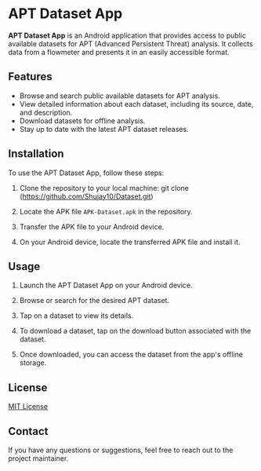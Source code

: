 # APT Dataset App

**APT Dataset App** is an Android application that provides access to public available datasets for APT (Advanced Persistent Threat) analysis. It collects data from a flowmeter and presents it in an easily accessible format.

## Features

- Browse and search public available datasets for APT analysis.
- View detailed information about each dataset, including its source, date, and description.
- Download datasets for offline analysis.
- Stay up to date with the latest APT dataset releases.

## Installation

To use the APT Dataset App, follow these steps:

1. Clone the repository to your local machine: git clone (https://github.com/Shujay10/Dataset.git)

2. Locate the APK file `APK-Dataset.apk` in the repository.

3. Transfer the APK file to your Android device.

4. On your Android device, locate the transferred APK file and install it.

## Usage

1. Launch the APT Dataset App on your Android device.

2. Browse or search for the desired APT dataset.

3. Tap on a dataset to view its details.

4. To download a dataset, tap on the download button associated with the dataset.

5. Once downloaded, you can access the dataset from the app's offline storage.

## License

[MIT License](LICENSE)

## Contact

If you have any questions or suggestions, feel free to reach out to the project maintainer.


